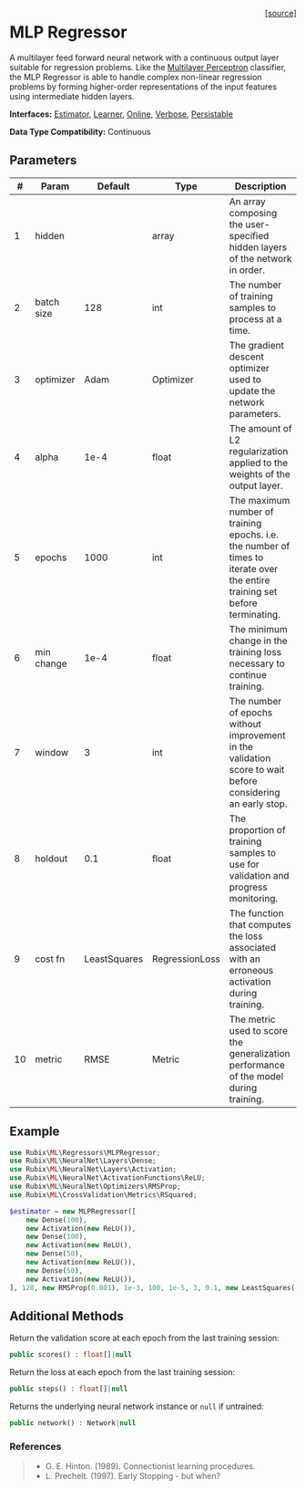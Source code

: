 <span style="float:right;"><a href="https://github.com/RubixML/RubixML/blob/master/src/Regressors/MLPRegressor.php">[source]</a></span>

# MLP Regressor
A multilayer feed forward neural network with a continuous output layer suitable for regression problems. Like the [Multilayer Perceptron](../classifiers/multilayer-perceptron.md) classifier, the MLP Regressor is able to handle complex non-linear regression problems by forming higher-order representations of the input features using intermediate hidden layers.

**Interfaces:** [Estimator](../estimator.md), [Learner](../learner.md), [Online](../online.md), [Verbose](../verbose.md), [Persistable](../persistable.md)

**Data Type Compatibility:** Continuous

## Parameters
| # | Param | Default | Type | Description |
|---|---|---|---|---|
| 1 | hidden | | array | An array composing the user-specified hidden layers of the network in order. |
| 2 | batch size | 128 | int | The number of training samples to process at a time. |
| 3 | optimizer | Adam | Optimizer | The gradient descent optimizer used to update the network parameters. |
| 4 | alpha | 1e-4 | float | The amount of L2 regularization applied to the weights of the output layer. |
| 5 | epochs | 1000 | int | The maximum number of training epochs. i.e. the number of times to iterate over the entire training set before terminating. |
| 6 | min change | 1e-4 | float | The minimum change in the training loss necessary to continue training. |
| 7 | window | 3 | int | The number of epochs without improvement in the validation score to wait before considering an early stop. |
| 8 | holdout | 0.1 | float | The proportion of training samples to use for validation and progress monitoring. |
| 9 | cost fn | LeastSquares | RegressionLoss | The function that computes the loss associated with an erroneous activation during training. |
| 10 | metric | RMSE | Metric | The metric used to score the generalization performance of the model during training. |

## Example
```php
use Rubix\ML\Regressors\MLPRegressor;
use Rubix\ML\NeuralNet\Layers\Dense;
use Rubix\ML\NeuralNet\Layers\Activation;
use Rubix\ML\NeuralNet\ActivationFunctions\ReLU;
use Rubix\ML\NeuralNet\Optimizers\RMSProp;
use Rubix\ML\CrossValidation\Metrics\RSquared;

$estimator = new MLPRegressor([
	new Dense(100),
	new Activation(new ReLU()),
	new Dense(100),
	new Activation(new ReLU(),
	new Dense(50),
	new Activation(new ReLU()),
	new Dense(50),
	new Activation(new ReLU()),
], 128, new RMSProp(0.001), 1e-3, 100, 1e-5, 3, 0.1, new LeastSquares(), new RSquared());
```

## Additional Methods
Return the validation score at each epoch from the last training session:
```php
public scores() : float[]|null
```

Return the loss at each epoch from the last training session:
```php
public steps() : float[]|null
```

Returns the underlying neural network instance or `null` if untrained:
```php
public network() : Network|null
```

### References
>- G. E. Hinton. (1989). Connectionist learning procedures.
>- L. Prechelt. (1997). Early Stopping - but when?